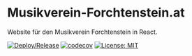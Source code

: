 # Musikverein-Forchtenstein.at
Website für den Musikverein Forchtenstein in React.

[![Deploy/Release](https://github.com/VenelALEX/mv_forchtenstein/actions/workflows/main.yml/badge.svg)](https://github.com/VenelALEX/mv_forchtenstein/actions/workflows/main.yml) [![codecov](https://codecov.io/gh/VenelALEX/mv_forchtenstein/branch/master/graph/badge.svg?token=7OF9SKU1WH)](https://codecov.io/gh/VenelALEX/mv_forchtenstein) [![License: MIT](https://img.shields.io/badge/License-MIT-yellow.svg)](https://opensource.org/licenses/MIT)
